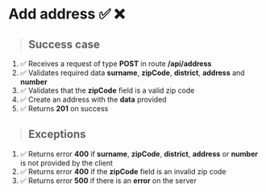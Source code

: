 # Add address ✅ ❌

> ## Success case

01. ✅ Receives a request of type **POST** in route **/api/address**
00. ✅ Validates required data **surname**, **zipCode**, **district**, **address** and **number**
00. ✅ Validates that the **zipCode** field is a valid zip code
00. ✅ Create an address with the **data** provided
00. ✅ Returns **201** on success

> ## Exceptions

01. ✅ Returns error **400** if **surname**, **zipCode**, **district**, **address** or **number** is not provided by the client
00. ✅ Returns error **400** if the **zipCode** field is an invalid zip code
00. ✅ Returns error **500** if there is an **error** on the server
